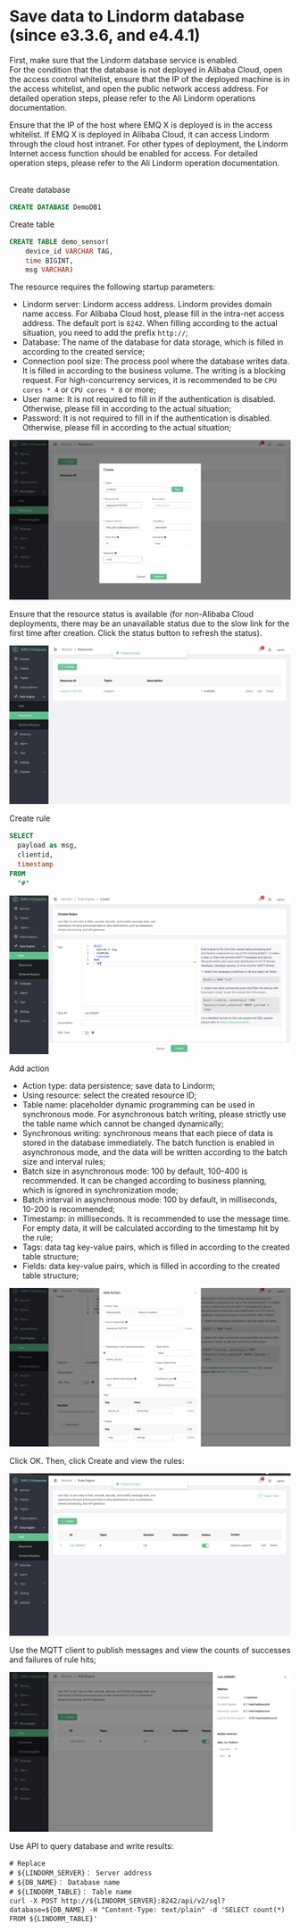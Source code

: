 # Save data to Lindorm database (since e3.3.6, and e4.4.1)

First, make sure that the Lindorm database service is enabled.
</br>
For the condition that the database is not deployed in Alibaba Cloud, open the access control whitelist, ensure that the IP of the deployed machine is in the access whitelist, and open the public network access address. For detailed operation steps, please refer to the Ali Lindorm operations documentation.

Ensure that the IP of the host where EMQ X is deployed is in the access whitelist. If EMQ X is deployed in Alibaba Cloud, it can access Lindorm through the cloud host intranet. For other types of deployment, the Lindorm Internet access function should be enabled for access. For detailed operation steps, please refer to the Ali Lindorm operation documentation.

</br>
Create database

```SQL
CREATE DATABASE DemoDB1
```

Create table

```SQL
CREATE TABLE demo_sensor(
    device_id VARCHAR TAG,
    time BIGINT,
    msg VARCHAR)
```

The resource requires the following startup parameters:

- Lindorm server: Lindorm access address. Lindorm provides domain name access. For Alibaba Cloud host, please fill in the intra-net access address. The default port is `8242`. When filling according to the actual situation, you need to add the prefix `http://`;
- Database: The name of the database for data storage, which is filled in according to the created service;
- Connection pool size: The process pool where the database writes data. It is filled in according to the business volume. The writing is a blocking request. For high-concurrency services, it is recommended to be `CPU cores * 4` or `CPU cores * 8` or more;
- User name: It is not required to fill in if the authentication is disabled. Otherwise, please fill in according to the actual situation;
- Password: It is not required to fill in if the authentication is disabled. Otherwise, please fill in according to the actual situation;

![image](./assets/rule-engine/lindorm_create_resource.png)

Ensure that the resource status is available (for non-Alibaba Cloud deployments, there may be an unavailable status due to the slow link for the first time after creation. Click the status button to refresh the status).

![image](./assets/rule-engine/lindorm_resource_status.png)

Create rule

```SQL
SELECT
  payload as msg,
  clientid,
  timestamp
FROM
  "#"
```

![image](./assets/rule-engine/lindorm_create_rule.png)

Add action

- Action type: data persistence; save data to Lindorm;
- Using resource: select the created resource ID;
- Table name: placeholder dynamic programming can be used in synchronous mode. For asynchronous batch writing, please strictly use the table name which cannot be changed dynamically;
- Synchronous writing: synchronous means that each piece of data is stored in the database immediately. The batch function is enabled in asynchronous mode, and the data will be written according to the batch size and interval rules;
- Batch size in asynchronous mode: 100 by default, 100-400 is recommended. It can be changed according to business planning, which is ignored in synchronization mode;
- Batch interval in asynchronous mode: 100 by default, in milliseconds, 10-200 is recommended;
- Timestamp: in milliseconds. It is recommended to use the message time. For empty data, it will be calculated according to the timestamp hit by the rule;
- Tags: data tag key-value pairs, which is filled in according to the created table structure;
- Fields: data key-value pairs, which is filled in according to the created table structure;

![image](./assets/rule-engine/lindorm_create_action.png)

Click OK. Then, click Create and view the rules:

![image](./assets/rule-engine/lindorm_create_rule_over.png)

Use the MQTT client to publish messages and view the counts of successes and failures of rule hits;

![image](./assets/rule-engine/lindorm_create_rule_run.png)

Use API to query database and write results:

```shell
# Replace
# ${LINDORM_SERVER}： Server address
# ${DB_NAME}： Database name
# ${LINDORM_TABLE}： Table name
curl -X POST http://${LINDORM_SERVER}:8242/api/v2/sql?database=${DB_NAME} -H "Content-Type: text/plain" -d 'SELECT count(*) FROM ${LINDORM_TABLE}'
```
